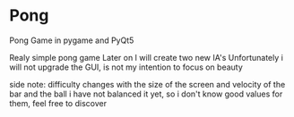 # Pong
Pong Game in pygame and PyQt5

Realy simple pong game
Later on I will create two new IA's
Unfortunately i will not upgrade the GUI, is not my intention to focus on beauty

side note: difficulty changes with the size of the screen and velocity of the bar and the ball
i have not balanced it yet, so i don't know good values for them, feel free to discover
